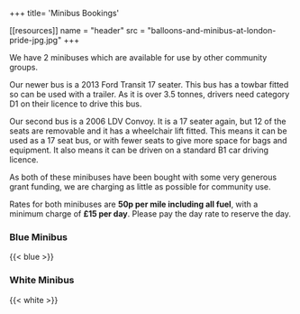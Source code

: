 +++
title= 'Minibus Bookings'

[[resources]]
  name = "header"
  src = "balloons-and-minibus-at-london-pride-jpg.jpg"
+++

We have 2 minibuses which are available for use by other community groups.

Our newer bus is a 2013 Ford Transit 17 seater. This bus has a towbar fitted so can be used with a trailer. As it is over 3.5 tonnes, drivers need category D1 on their licence to drive this bus.

Our second bus is a 2006 LDV Convoy. It is a 17 seater again, but 12 of the seats are removable and it has a wheelchair lift fitted. This means it can be used as a 17 seat bus, or with fewer seats to give more space for bags and equipment. It also means it can be driven on a standard B1 car driving licence.

As both of these minibuses have been bought with some very generous grant funding, we are charging as little as possible for community use.

Rates for both minibuses are **50p per mile including all fuel**, with a minimum charge of **£15 per day**. Please pay the day rate to reserve the day.

### Blue Minibus 
{{< blue >}}

### White Minibus
{{< white >}}
